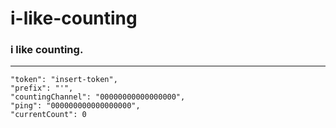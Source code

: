 # i-like-counting

### i like counting.
---

    "token": "insert-token",
    "prefix": "'",
    "countingChannel": "00000000000000000",
    "ping": "000000000000000000",
    "currentCount": 0

